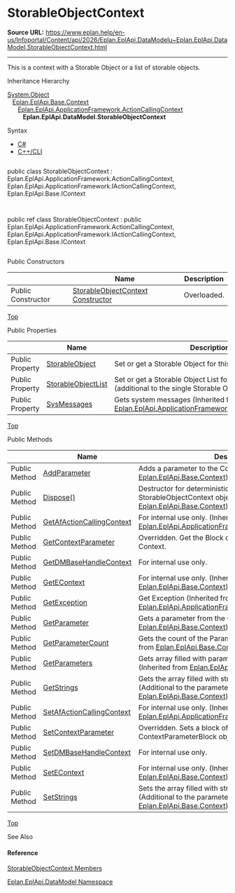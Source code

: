 # StorableObjectContext

**Source URL:** https://www.eplan.help/en-us/Infoportal/Content/api/2026/Eplan.EplApi.DataModelu~Eplan.EplApi.DataModel.StorableObjectContext.html

---

This is a context with a Storable Object or a list of storable objects.

Inheritance Hierarchy

[System.Object](#)  
   [Eplan.EplApi.Base.Context](Eplan.EplApi.Baseu~Eplan.EplApi.Base.Context.html)  
      [Eplan.EplApi.ApplicationFramework.ActionCallingContext](Eplan.EplApi.AFu~Eplan.EplApi.ApplicationFramework.ActionCallingContext.html)  
         **Eplan.EplApi.DataModel.StorableObjectContext**

Syntax

- [C#](#i-syntax-CS)
- [C++/CLI](#i-syntax-CPP2005)

```
```
public class StorableObjectContext : Eplan.EplApi.ApplicationFramework.ActionCallingContext, Eplan.EplApi.ApplicationFramework.IActionCallingContext, Eplan.EplApi.Base.IContext
```
```

```
```
public ref class StorableObjectContext : public Eplan.EplApi.ApplicationFramework.ActionCallingContext, Eplan.EplApi.ApplicationFramework.IActionCallingContext, Eplan.EplApi.Base.IContext
```
```



Public Constructors

|  | Name | Description |
| --- | --- | --- |
| Public Constructor | [StorableObjectContext Constructor](Eplan.EplApi.DataModelu~Eplan.EplApi.DataModel.StorableObjectContext~_ctor.html) | Overloaded. |

[Top](#top)



Public Properties

|  | Name | Description |
| --- | --- | --- |
| Public Property | [StorableObject](Eplan.EplApi.DataModelu~Eplan.EplApi.DataModel.StorableObjectContext~StorableObject.html) | Set or get a Storable Object for this context |
| Public Property | [StorableObjectList](Eplan.EplApi.DataModelu~Eplan.EplApi.DataModel.StorableObjectContext~StorableObjectList.html) | Set or get a Storable Object List for this context (additional to the single Storable Object) |
| Public Property | [SysMessages](Eplan.EplApi.AFu~Eplan.EplApi.ApplicationFramework.ActionCallingContext~SysMessages.html) | Gets system messages (Inherited from [Eplan.EplApi.ApplicationFramework.ActionCallingContext](Eplan.EplApi.AFu~Eplan.EplApi.ApplicationFramework.ActionCallingContext.html)) |

[Top](#top)

Public Methods

|  | Name | Description |
| --- | --- | --- |
| Public Method | [AddParameter](Eplan.EplApi.Baseu~Eplan.EplApi.Base.Context~AddParameter.html) | Adds a parameter to the Context. (Inherited from [Eplan.EplApi.Base.Context](Eplan.EplApi.Baseu~Eplan.EplApi.Base.Context.html)) |
| Public Method | [Dispose()](Eplan.EplApi.Baseu~Eplan.EplApi.Base.Context~Dispose().html) | Destructor for deterministic finalization of StorableObjectContext object. (Inherited from [Eplan.EplApi.Base.Context](Eplan.EplApi.Baseu~Eplan.EplApi.Base.Context.html)) |
| Public Method | [GetAfActionCallingContext](Eplan.EplApi.AFu~Eplan.EplApi.ApplicationFramework.ActionCallingContext~GetAfActionCallingContext.html) | For internal use only. (Inherited from [Eplan.EplApi.ApplicationFramework.ActionCallingContext](Eplan.EplApi.AFu~Eplan.EplApi.ApplicationFramework.ActionCallingContext.html)) |
| Public Method | [GetContextParameter](Eplan.EplApi.DataModelu~Eplan.EplApi.DataModel.StorableObjectContext~GetContextParameter.html) | Overridden. Get the Block of Context Parameters of this Context. |
| Public Method | [GetDMBaseHandleContext](Eplan.EplApi.DataModelu~Eplan.EplApi.DataModel.StorableObjectContext~GetDMBaseHandleContext.html) | For internal use only. |
| Public Method | [GetEContext](Eplan.EplApi.Baseu~Eplan.EplApi.Base.Context~GetEContext.html) | For internal use only. (Inherited from [Eplan.EplApi.Base.Context](Eplan.EplApi.Baseu~Eplan.EplApi.Base.Context.html)) |
| Public Method | [GetException](Eplan.EplApi.AFu~Eplan.EplApi.ApplicationFramework.ActionCallingContext~GetException.html) | Get Exception (Inherited from [Eplan.EplApi.ApplicationFramework.ActionCallingContext](Eplan.EplApi.AFu~Eplan.EplApi.ApplicationFramework.ActionCallingContext.html)) |
| Public Method | [GetParameter](Eplan.EplApi.Baseu~Eplan.EplApi.Base.Context~GetParameter.html) | Gets a parameter from the Context. (Inherited from [Eplan.EplApi.Base.Context](Eplan.EplApi.Baseu~Eplan.EplApi.Base.Context.html)) |
| Public Method | [GetParameterCount](Eplan.EplApi.Baseu~Eplan.EplApi.Base.Context~GetParameterCount.html) | Gets the count of the Parameters in this context (Inherited from [Eplan.EplApi.Base.Context](Eplan.EplApi.Baseu~Eplan.EplApi.Base.Context.html)) |
| Public Method | [GetParameters](Eplan.EplApi.Baseu~Eplan.EplApi.Base.Context~GetParameters.html) | Gets array filled with parameters names from the context. (Inherited from [Eplan.EplApi.Base.Context](Eplan.EplApi.Baseu~Eplan.EplApi.Base.Context.html)) |
| Public Method | [GetStrings](Eplan.EplApi.Baseu~Eplan.EplApi.Base.Context~GetStrings.html) | Gets the array filled with strings from the context. (Additional to the parameters) (Inherited from [Eplan.EplApi.Base.Context](Eplan.EplApi.Baseu~Eplan.EplApi.Base.Context.html)) |
| Public Method | [SetAfActionCallingContext](Eplan.EplApi.AFu~Eplan.EplApi.ApplicationFramework.ActionCallingContext~SetAfActionCallingContext.html) | For internal use only. (Inherited from [Eplan.EplApi.ApplicationFramework.ActionCallingContext](Eplan.EplApi.AFu~Eplan.EplApi.ApplicationFramework.ActionCallingContext.html)) |
| Public Method | [SetContextParameter](Eplan.EplApi.DataModelu~Eplan.EplApi.DataModel.StorableObjectContext~SetContextParameter.html) | Overridden. Sets a block of context parameters (as ContextParameterBlock object). |
| Public Method | [SetDMBaseHandleContext](Eplan.EplApi.DataModelu~Eplan.EplApi.DataModel.StorableObjectContext~SetDMBaseHandleContext.html) | For internal use only. |
| Public Method | [SetEContext](Eplan.EplApi.Baseu~Eplan.EplApi.Base.Context~SetEContext.html) | For internal use only. (Inherited from [Eplan.EplApi.Base.Context](Eplan.EplApi.Baseu~Eplan.EplApi.Base.Context.html)) |
| Public Method | [SetStrings](Eplan.EplApi.Baseu~Eplan.EplApi.Base.Context~SetStrings.html) | Sets the array filled with strings from the context. (Additional to the parameters) (Inherited from [Eplan.EplApi.Base.Context](Eplan.EplApi.Baseu~Eplan.EplApi.Base.Context.html)) |

[Top](#top)




See Also

#### Reference

[StorableObjectContext Members](Eplan.EplApi.DataModelu~Eplan.EplApi.DataModel.StorableObjectContext_members.html)
  
[Eplan.EplApi.DataModel Namespace](Eplan.EplApi.DataModelu~Eplan.EplApi.DataModel_namespace.html)
